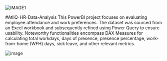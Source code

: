 ![IMAGE1](https://github.com/Govind-Patidar-IIT-Dhanbad/HR-Data-Analysis/assets/111220646/66882f54-a455-4006-bb20-bd03a275dbaf)

#AtliQ-HR-Data-Analysis
This PowerBI project focuses on evaluating employee attendance and work preferences. The dataset was sourced from an Excel workbook and subsequently refined using Power Query to ensure usability. Noteworthy functionalities encompass DAX Measures for calculating total workdays, days of presence, presence percentage, work-from-home (WFH) days, sick leave, and other relevant metrics.

![image](https://github.com/Govind-Patidar-IIT-Dhanbad/HR-Data-Analysis/assets/111220646/0a9bdc8f-57b6-46d7-bafd-e479cd0bb74e)
